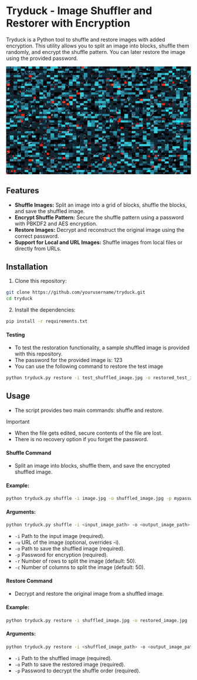 # Tryduck - Image Shuffler and Restorer with Encryption

Tryduck is a Python tool to shuffle and restore images with added encryption. This utility allows you to split an image into blocks, shuffle them randomly, and encrypt the shuffle pattern. You can later restore the image using the provided password.
<p align=center>
<img src="./test_shuffled_image.jpg">
</p>

## Features

- **Shuffle Images:** Split an image into a grid of blocks, shuffle the blocks, and save the shuffled image.
- **Encrypt Shuffle Pattern:** Secure the shuffle pattern using a password with PBKDF2 and AES encryption.
- **Restore Images:** Decrypt and reconstruct the original image using the correct password.
- **Support for Local and URL Images:** Shuffle images from local files or directly from URLs.

## Installation
1. Clone this repository:
```bash
git clone https://github.com/yourusername/tryduck.git
cd tryduck
```
2. Install the dependencies:
```bash
pip install -r requirements.txt
```


#### Testing
- To test the restoration functionality, a sample shuffled image is provided with this repository.
- The password for the provided image is: 123
- You can use the following command to restore the test image
```bash
python tryduck.py restore -i test_shuffled_image.jpg -o restored_test_image.jpg -p 123
```

## Usage
- The script provides two main commands: shuffle and restore.

> [!IMPORTANT]
> - When the file gets edited, secure contents of the file are lost.
> - There is no recovery option if you forget the password.

#### Shuffle Command
- Split an image into blocks, shuffle them, and save the encrypted shuffled image.

#### Example:
```bash
python tryduck.py shuffle -i image.jpg -o shuffled_image.jpg -p mypassword -r 30 -c 30
```

#### Arguments:

```bash
python tryduck.py shuffle -i <input_image_path> -o <output_image_path> -p <password> [-u <image_url>] [-r <rows>] [-c <columns>]
```

- `-i`  Path to the input image (required).
- `-u` URL of the image (optional, overrides -i).
- `-o` Path to save the shuffled image (required).
- `-p` Password for encryption (required).
- `-r` Number of rows to split the image (default: 50).
- `-c` Number of columns to split the image (default: 50).

#### Restore Command
- Decrypt and restore the original image from a shuffled image.

#### Example:
```bash
python tryduck.py restore -i shuffled_image.jpg -o restored_image.jpg -p mypassword
```

#### Arguments:
```bash
python tryduck.py restore -i <shuffled_image_path> -o <output_image_path> -p <password>
```

- `-i` Path to the shuffled image (required).
- `-o` Path to save the restored image (required).
- `-p` Password to decrypt the shuffle order (required).